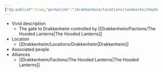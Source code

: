 ```yaml
---
{"dg-publish":true,"permalink":"/drakkenheim/locations/landmarks/shepherds-gate/","tags":["Landmark"]}
---
```


- Vivid description
	- The gate to Drakkenheim controlled by [[Drakkenheim/Factions/The Hooded Lanterns\|The Hooded Lanterns]]
- Location
	- [[Drakkenheim/Locations/Drakkenheim\|Drakkenheim]]
- Associated people
- Alliances
	- [[Drakkenheim/Factions/The Hooded Lanterns\|The Hooded Lanterns]]